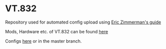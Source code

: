 # VT.832

Repository used for automated config upload using [Eric Zimmerman's guide](https://docs.vorondesign.com/community/howto/EricZimmerman/BackupConfigToGithub.html)

Mods, Hardware etc. of VT.832 can be found [here](https://github.com/spitzbirne32/Voron/tree/main/VT.832)

Configs [here](https://github.com/spitzbirne32/VT.832/tree/master) or in the master branch.

